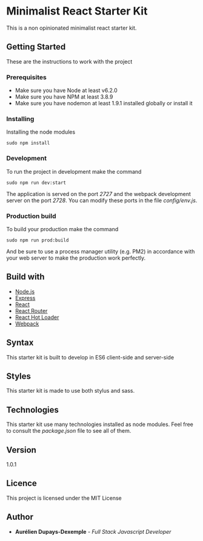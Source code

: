 # Minimalist React Starter Kit
This is a non opinionated minimalist react starter kit.

## Getting Started
These are the instructions to work with the project

### Prerequisites

- Make sure you have Node at least v6.2.0
- Make sure you have NPM at least 3.8.9
- Make sure you have nodemon at least 1.9.1 installed globally or install it

### Installing
Installing the node modules

```
sudo npm install
```

### Development
To run the project in development make the command

```
sudo npm run dev:start
```

The application is served on the port *2727* and the webpack development server on the port *2728*.
You can modify these ports in the file *config/env.js*.

### Production build
To build your production make the command

```
sudo npm run prod:build
```

And be sure to use a process manager utility (e.g. PM2) in accordance with your web server to make the production work perfectly.

## Build with

- [Node.js](https://nodejs.org/en/)
- [Express](http://expressjs.com/)
- [React](https://facebook.github.io/react/)
- [React Router](https://reacttraining.com/react-router/web/guides/quick-start)
- [React Hot Loader](http://gaearon.github.io/react-hot-loader/)
- [Webpack](https://webpack.js.org/concepts/)

## Syntax
This starter kit is built to develop in ES6 client-side and server-side

## Styles
This starter kit is made to use both stylus and sass.

## Technologies
This starter kit use many technologies installed as node modules. Feel free to consult the *package.json* file to see all of them.

## Version
1.0.1

## Licence
This project is licensed under the MIT License

## Author
* **Aurélien Dupays-Dexemple** - *Full Stack Javascript Developer*
